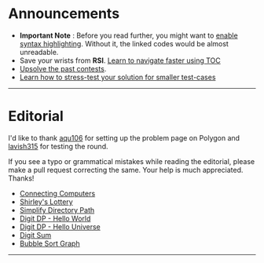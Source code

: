 # Announcements
* **Important Note** : Before you read further, you might want to [enable syntax highlighting](../../documentation/documentation.md). Without it, the linked codes would be almost unreadable. 
* Save your wrists from **RSI**. [Learn to navigate faster using TOC](../../documentation/faster-navigation.md)
* [Upsolve the past contests](../../invitation-link/invitation-link.md).
* [Learn how to stress-test your solution for smaller test-cases](../../documentation/stress-testing.md)

----

# Editorial
I'd like to thank [aqu106](https://github.com/aqu106) for setting up the problem page on Polygon and [lavish315](https://codeforces.com/profile/lavish315) for testing the round.

If you see a typo or grammatical mistakes while reading the editorial, please make a pull request correcting the same. Your help is much appreciated. Thanks!

* [Connecting Computers](connecting-computers/connecting-computers.md)
* [Shirley's Lottery](shirleys-lottery/shirleys-lottery.md)
* [Simplify Directory Path](simplify-directory-path/simplify-directory-path.md)
* [Digit DP - Hello World](digit-dp-hello-world/digit-dp-hello-world.md)
* [Digit DP - Hello Universe](digit-dp-hello-universe/digit-dp-hello-universe.md)
* [Digit Sum](digit-sum/digit-sum.md)
* [Bubble Sort Graph](bubble-sort-graph/bubble-sort-graph.md)


----
